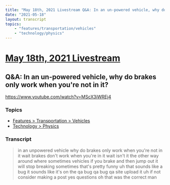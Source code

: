 ```yaml
---
title: "May 18th, 2021 Livestream Q&A: In an un-powered vehicle, why do brakes only work when you're not in it?"
date: "2021-05-18"
layout: transcript
topics:
    - "features/transportation/vehicles"
    - "technology/physics"
---
```

# [May 18th, 2021 Livestream](../2021-05-18.md)
## Q&A: In an un-powered vehicle, why do brakes only work when you're not in it?
https://www.youtube.com/watch?v=MScX3iWREj4

### Topics
* [Features > Transportation > Vehicles](../topics/features/transportation/vehicles.md)
* [Technology > Physics](../topics/technology/physics.md)

### Transcript

> in an unpowered vehicle why do brakes only work when you're not in it wait brakes don't work when you're in it wait isn't it the other way around where sometimes vehicles if you brake and then jump out it will stop breaking sometimes that's pretty funny uh that sounds like a bug it sounds like it's on the qa bug qa bug qa site upload it uh if not consider making a post yes questions oh that was the correct man
